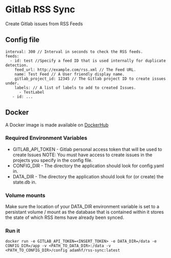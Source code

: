 # Gitlab RSS Sync
Create Gitlab issues from RSS Feeds

## Config file
```$yaml
interval: 300 // Interval in seconds to check the RSS feeds.
feeds:
  - id: test //Specify a feed ID that is used internally for duplicate detection.
    feed_url: http://example.com/rss.xml // The Feed URL.
    name: Test Feed // A User friendly display name.
    gitlab_project_id: 12345 // The Gitlab project ID to create issues under.
    labels: // A list of labels to add to created Issues.
      - TestLabel
   - id: ...
```

## Docker
A Docker image is made available on [DockerHub](https://hub.docker.com/r/adamhf/gitlabrsssync)

### Required Environment Variables
* GITLAB_API_TOKEN - Gitlab personal access token that will be used to create Issues NOTE: You must have access to create
issues in the projects you specify in the config file.
* CONFIG_DIR - The directory the application should look for config.yaml in.
* DATA_DIR - The directory the application should look for (or create) the state.db in.

### Volume mounts
Make sure the location of your DATA_DIR environment variable is set to a persistant volume / mount as the database
that is contained within it stores the state of which RSS items have already been synced.

### Run it
`docker run -e GITLAB_API_TOKEN=<INSERT_TOKEN> -e DATA_DIR=/data -e CONFIG_DIR=/app -v <PATH_TO_DATA_DIR>:/data -v <PATH_TO_CONFIG_DIR>/config adamhf/rss-sync:latest`